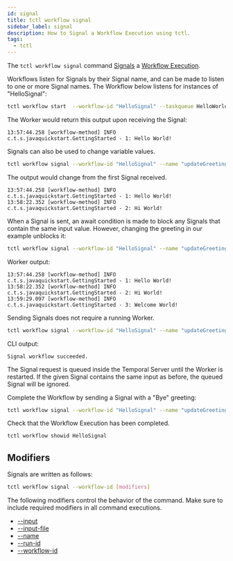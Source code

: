 ```yaml
---
id: signal
title: tctl workflow signal
sidebar_label: signal
description: How to Signal a Workflow Execution using tctl.
tags:
  - tctl
---
```


The `tctl workflow signal` command [Signals](/concepts/what-is-a-signal) a [Workflow Execution](/concepts/what-is-a-workflow-execution).

Workflows listen for Signals by their Signal name, and can be made to listen to one or more Signal names.
The Workflow below listens for instances of "HelloSignal":

```bash
tctl workflow start  --workflow-id "HelloSignal" --taskqueue HelloWorldTaskQueue --workflow-type HelloWorld --execution-timeout 3600 --input \"World\"
```

The Worker would return this output upon receiving the Signal:

```text
13:57:44.258 [workflow-method] INFO  c.t.s.javaquickstart.GettingStarted - 1: Hello World!
```

Signals can also be used to change variable values.

```bash
tctl workflow signal --workflow-id "HelloSignal" --name "updateGreeting" --input \"Hi\"
```

The output would change from the first Signal received.

```text
13:57:44.258 [workflow-method] INFO  c.t.s.javaquickstart.GettingStarted - 1: Hello World!
13:58:22.352 [workflow-method] INFO  c.t.s.javaquickstart.GettingStarted - 2: Hi World!
```

When a Signal is sent, an await condition is made to block any Signals that contain the same input value.
However, changing the greeting in our example unblocks it:

```bash
tctl workflow signal --workflow-id "HelloSignal" --name "updateGreeting" --input \"Welcome\"
```

Worker output:

```text
13:57:44.258 [workflow-method] INFO  c.t.s.javaquickstart.GettingStarted - 1: Hello World!
13:58:22.352 [workflow-method] INFO  c.t.s.javaquickstart.GettingStarted - 2: Hi World!
13:59:29.097 [workflow-method] INFO  c.t.s.javaquickstart.GettingStarted - 3: Welcome World!
```

Sending Signals does not require a running Worker.

```bash
tctl workflow signal --workflow-id "HelloSignal" --name "updateGreeting" --input \"Welcome\"
```

CLI output:

```text
Signal workflow succeeded.
```

The Signal request is queued inside the Temporal Server until the Worker is restarted.
If the given Signal contains the same input as before, the queued Signal will be ignored.

Complete the Workflow by sending a Signal with a "Bye" greeting:

```bash
tctl workflow signal --workflow-id "HelloSignal" --name "updateGreeting" --input \"Bye\"
```

Check that the Workflow Execution has been completed.

```bash
tctl workflow showid HelloSignal
```

## Modifiers

Signals are written as follows:

```bash
tctl workflow signal --workflow-id [modifiers]
```

The following modifiers control the behavior of the command.
Make sure to include required modifiers in all command executions.

- [--input](/tctl-next/modifiers#--input)
- [--input-file](/tctl-next/modifiers#--input-file)
- [--name](/tctl-next/modifiers#--name)
- [--run-id](/tctl-next/modifiers#--run-id)
- [--workflow-id](/tctl-next/modifiers#--workflow-id)
